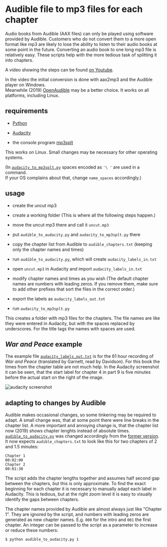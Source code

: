# Audible file to mp3 files for each chapter

Audio books from Audible (AAX files) can only be played using software provided by Audible. Customers who do not convert them to a more open format like mp3 are likely to lose the ability to listen to their audio books at some point in the future. Converting an audio book to one long mp3 file is relatively easy. These scripts help with the more tedious task of splitting it into chapters.

A video showing the steps can be found [on Youtube](https://www.youtube.com/watch?v=oztnCJlY3bo).

In the video the initial conversion is done with aax2mp3 and the Audible player on Windows.<br>
Meanwhile (2019) [OpenAudible](https://openaudible.org/) may be a better choice. It works on all platforms, including Linux.

## requirements

* [Python](https://en.wikipedia.org/wiki/Python_(programming_language))

* [Audacity](https://en.wikipedia.org/wiki/Audacity_%28audio_editor%29)

* the console program [mp3splt](http://mp3splt.sourceforge.net/mp3splt_page/documentation/man.html)

This works on Linux. Small changes may be necessary for other operating systems.

(In [`audacity_to_mp3splt.py`](https://github.com/watchduck/split_audiobooks/blob/master/audacity_to_mp3splt.py)
spaces encoded as `'\ '` are used in a command.<br>
If your OS complains about that, change `name_spaces` accordingly.)

## usage

* create the uncut mp3

* create a working folder (This is where all the following steps happen.)

* move the uncut mp3 there and call it `uncut.mp3`

* put `audible_to_audacity.py` and `audacity_to_mp3splt.py` there

* copy the chapter list from Audible to `audible_chapters.txt` (keeping only the chapter names and times)

* run `audible_to_audacity.py`, which will create `audacity_labels_in.txt`

* open `uncut.mp3` in Audacity and import `audacity_labels_in.txt`

* modify chapter names and times as you wish (The default chapter names are numbers with leading zeros. If you remove them, make sure to add other prefixes that sort the files in the correct order.)

* export the labels as `audacity_labels_out.txt`

* run `audacity_to_mp3splt.py`

This creates a folder with mp3 files for the chapters. The file names are like they were entered in Audacity, but with the spaces replaced by underscores. For the title tags the names with spaces are used.

## _War and Peace_ example

The example file [`audacity_labels_out.txt`](https://github.com/watchduck/split_audiobooks/blob/master/audacity_labels_out_example.txt) is for the 61 hour recording of _War and Peace_ (translated by Garnett, read by Davidson). For this book the times from the chapter table are not much help. In the Audacity screenshot it can be seen, that the start label for chapter 4 in part 9 is five minutes before the actual start on the right of the image.

![audacity screenshot](http://paste.watchduck.net/1709/war_and_peace_audacity.png)

## adapting to changes by Audible

Audible makes occasional changes, so some tinkering may be required to adapt. A small change was, that at some point there were line breaks in the chapter list. A more important and annoying change is, that the chapter list now (2019) shows chapter lenghts instead of absolute times.
[`audible_to_audacity.py`](https://github.com/watchduck/split_audiobooks/blob/master/audible_to_audacity.py)
was changed accordingly from the
[former version](https://github.com/watchduck/split_audiobooks/blob/56dfac2dfeae9897563ed421cec02e5981258a1c/audible_to_audacity.py).
It now expects `audible_chapters.txt` to look like this for two chapters of 2 and 1.5 minutes:

    Chapter 1
    00:02:00
    Chapter 2
    00:01:30

The script adds the chapter lengths together and assumes half second gap between the chapters, but this is only approximate. To find the exact beginning for each chapter it is necessary to manually adapt each label in Audacity. This is tedious, but at the right zoom level it is easy to visually identify the gaps between chapters.

The chapter names provided by Audible are almost always just like "Chapter 1". They are ignored by the script, and numbers with leading zeros are generated as new chapter names. E.g. `000` for the intro and `001` the first chapter. An integer can be passed to the script as a parameter to increase or reduce these numbers:

    $ python audible_to_audacity.py 1
